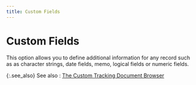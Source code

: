 ```yaml
---
title: Custom Fields
---
```


# Custom Fields


This option allows you to define additional information for any record such as as character strings, date fields, memo, logical fields or numeric fields.


{:.see_also}
See also
: [The Custom Tracking Document Browser]({{site.ct_baseurl}}/document-tracking/tracking-work-orders/the_custom_tracking_for_documents_browser.html)
